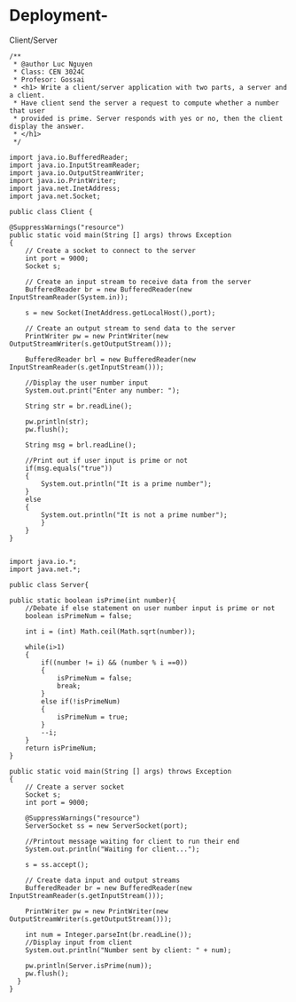 # Deployment-
Client/Server
   
    /**
     * @author Luc Nguyen
     * Class: CEN 3024C
     * Profesor: Gossai 
     * <h1> Write a client/server application with two parts, a server and a client.
     * Have client send the server a request to compute whether a number that user
     * provided is prime. Server responds with yes or no, then the client display the answer. 
     * </h1>
     */
     
    import java.io.BufferedReader;
    import java.io.InputStreamReader;
    import java.io.OutputStreamWriter;
    import java.io.PrintWriter;
    import java.net.InetAddress;
    import java.net.Socket;
    
    public class Client {
	
    @SuppressWarnings("resource")
	public static void main(String [] args) throws Exception
    {
    	// Create a socket to connect to the server
        int port = 9000;
        Socket s;
        
        // Create an input stream to receive data from the server
        BufferedReader br = new BufferedReader(new InputStreamReader(System.in));
        
        s = new Socket(InetAddress.getLocalHost(),port);
        
        // Create an output stream to send data to the server
        PrintWriter pw = new PrintWriter(new OutputStreamWriter(s.getOutputStream()));
        
        BufferedReader brl = new BufferedReader(new InputStreamReader(s.getInputStream()));
        
        //Display the user number input
        System.out.print("Enter any number: ");
        
        String str = br.readLine();
        
        pw.println(str);
        pw.flush();
        
        String msg = brl.readLine();
        
        //Print out if user input is prime or not 
        if(msg.equals("true"))
        {
            System.out.println("It is a prime number");
        }
        else
        {
            System.out.println("It is not a prime number");
            }
        }
    }
    
    
    import java.io.*;
    import java.net.*;

    public class Server{

    public static boolean isPrime(int number){
    	//Debate if else statement on user number input is prime or not
        boolean isPrimeNum = false;
        
        int i = (int) Math.ceil(Math.sqrt(number));
        
        while(i>1)
        {
            if((number != i) && (number % i ==0))
            {
                isPrimeNum = false;
                break;
            }
            else if(!isPrimeNum)
            {
                isPrimeNum = true;
            }
            --i;
        }
        return isPrimeNum;
    }
    
    public static void main(String [] args) throws Exception
    {
    	// Create a server socket
        Socket s;
        int port = 9000;
        
        @SuppressWarnings("resource")
		ServerSocket ss = new ServerSocket(port);
        
        //Printout message waiting for client to run their end
        System.out.println("Waiting for client...");
        
        s = ss.accept();
        
        // Create data input and output streams
        BufferedReader br = new BufferedReader(new InputStreamReader(s.getInputStream()));
        
        PrintWriter pw = new PrintWriter(new OutputStreamWriter(s.getOutputStream()));
        
        int num = Integer.parseInt(br.readLine());
        //Display input from client
        System.out.println("Number sent by client: " + num);
        
        pw.println(Server.isPrime(num));
        pw.flush();
      }
    }



    
    
